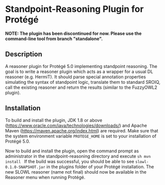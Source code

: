 # Standpoint-Reasoning Plugin for Protégé

**NOTE: The plugin has been discontinued for now. Please use the command-line tool from branch "standalone".**

## Description
A reasoner plugin for Protégé 5.0 implementing standpoint reasoning.
The goal is to write a reasoner plugin which acts as a wrapper for a usual DL reasoner (e.g. HermiT). It should parse special annotation properties simulating the syntax of standpoint logic, translate them to standard SROIQ,
call the existing reasoner and return the results (similar to the FuzzyOWL2 plugin).

## Installation
To build and install the plugin, JDK 1.8 or above (https://www.oracle.com/java/technologies/downloads/) and Apache Maven (https://maven.apache.org/index.html) are required.
Make sure that the system environment variable `PROTEGE_HOME` is set to your installation of Protégé 5.0.

Now to build and install the plugin, open the command prompt as administrator in the standpoint-reasoning directory and execute
	```sh
	mvn install
	```
If the build was successful, you should be able to see `slowl-0.1.0-SNAPSHOT.jar` in the plugins folder of your Protégé installation. The new SLOWL reasoner (name not final) should now be available in the Reasoner menu when running Protégé.
	
